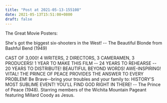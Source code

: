 ```yaml
---
title: "Post at 2021-05-13-155108"
date: 2021-05-13T15:51:08+0800
draft: false
---
```


The Great Movie Posters:

She's got the biggest six-shooters in the West!
		-- The Beautiful Blonde from Bashful Bend (1949)

CAST OF 3,000!
4 WRITERS,
2 DIRECTORS,
3 CAMERAMEN,
3 PRODUCERS!
1 YEAR TO MAKE THIS FILM --
24 YEARS TO REHEARSE --
20 YEARS TO DISTRIBUTE!
	BEAUTIFUL BEYOND WORDS!
	AWE-INSPIRING! VITAL!
THE PRINCE OF PEACE PROVIDES THE ANSWER TO EVERY PROBLEM!
Be Brave--bring your troubles and your family to:
	HISTORY'S MOST SUBLIME EVENT! YOU'LL FIND GOD RIGHT IN THERE!
		-- The Prince of Peace (1948).  Starring members of the
		   Wichita Mountain Pageant featuring Millard Coody as Jesus.
